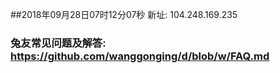 ##2018年09月28日07时12分07秒 新址: 104.248.169.235
### 兔友常见问题及解答: https://github.com/wanggonging/d/blob/w/FAQ.md
